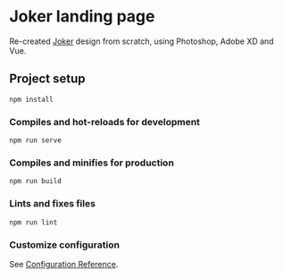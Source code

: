 # Joker landing page

Re-created [Joker](https://dribbble.com/shots/7481309-JOKER-59-Shots-for-Practice) design from scratch, using Photoshop, Adobe XD and Vue.

## Project setup

```
npm install
```

### Compiles and hot-reloads for development

```
npm run serve
```

### Compiles and minifies for production

```
npm run build
```

### Lints and fixes files

```
npm run lint
```

### Customize configuration

See [Configuration Reference](https://cli.vuejs.org/config/).
